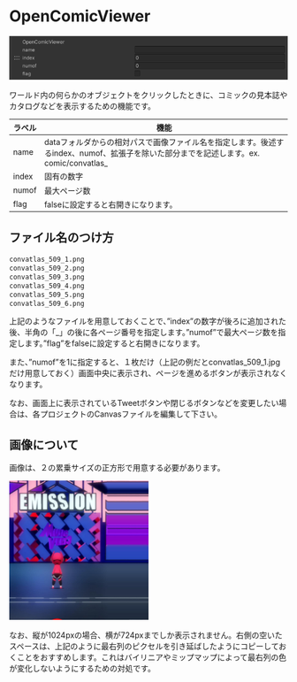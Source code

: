 
# OpenComicViewer
![OpenComicViewer](img/OpenComicViewer.jpg)

ワールド内の何らかのオブジェクトをクリックしたときに、コミックの見本誌やカタログなどを表示するための機能です。

|  ラベル |  機能  |
| ----   | ---- |
| name | dataフォルダからの相対パスで画像ファイル名を指定します。後述するindex、numof、拡張子を除いた部分までを記述します。ex. comic/convatlas_ |
| index | 固有の数字 |
| numof | 最大ページ数 |
| flag | falseに設定すると右開きになります。 |

## ファイル名のつけ方

```
convatlas_509_1.png
convatlas_509_2.png
convatlas_509_3.png
convatlas_509_4.png
convatlas_509_5.png
convatlas_509_6.png
```

上記のようなファイルを用意しておくことで、”index”の数字が後ろに追加された後、半角の「_」の後に各ページ番号を指定します。”numof”で最大ページ数を指定します。”flag”をfalseに設定すると右開きになります。

また、”numof”を1に指定すると、１枚だけ（上記の例だとconvatlas_509_1.jpgだけ用意しておく）画面中央に表示され、ページを進めるボタンが表示されなくなります。

なお、画面上に表示されているTweetボタンや閉じるボタンなどを変更したい場合は、各プロジェクトのCanvasファイルを編集して下さい。

## 画像について

画像は、２の累乗サイズの正方形で用意する必要があります。

<img src="img/ComicViewerSample.jpg" width="50%">

なお、縦が1024pxの場合、横が724pxまでしか表示されません。右側の空いたスペースは、上記のように最右列のピクセルを引き延ばしたようにコピーしておくことをおすすめします。これはバイリニアやミップマップによって最右列の色が変化しないようにするための対処です。